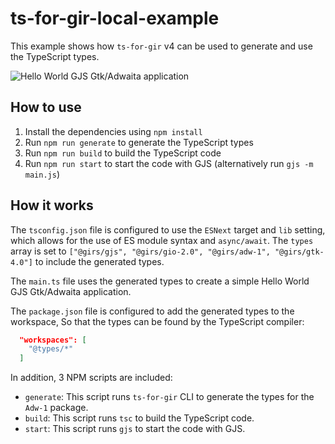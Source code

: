 # ts-for-gir-local-example

This example shows how `ts-for-gir` v4 can be used to generate and use the TypeScript types.

![Hello World GJS Gtk/Adwaita application](https://github.com/gjsify/ts-for-gir-local-tsc-example/assets/1073989/af49b7b8-48e3-4bb2-b051-03a000caf2ca)


## How to use

1. Install the dependencies using `npm install`
2. Run `npm run generate` to generate the TypeScript types
3. Run `npm run build` to build the TypeScript code
4. Run `npm run start` to start the code with GJS (alternatively run `gjs -m main.js`)

## How it works

The `tsconfig.json` file is configured to use the `ESNext` target and `lib` setting, which allows for the use of ES module syntax and `async/await`. The `types` array is set to `["@girs/gjs", "@girs/gio-2.0", "@girs/adw-1", "@girs/gtk-4.0"]` to include the generated types.

The `main.ts` file uses the generated types to create a simple Hello World GJS Gtk/Adwaita application.

The `package.json` file is configured to add the generated types to the workspace, So that the types can be found by the TypeScript compiler:

```json
  "workspaces": [
    "@types/*"
  ]
```

In addition, 3 NPM scripts are included:

* `generate`: This script runs `ts-for-gir` CLI to generate the types for the `Adw-1` package.
* `build`: This script runs `tsc` to build the TypeScript code.
* `start`: This script runs `gjs` to start the code with GJS.

